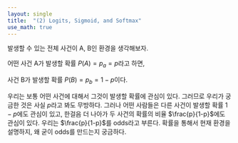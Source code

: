 ```yaml
---
layout: single
title:  "(2) Logits, Sigmoid, and Softmax"
use_math: true
---
```


발생할 수 있는 전체 사건이 A, B인 환경을 생각해보자. 

어떤 사건 A가 발생할 확률 $P(A) = p_a = p$라고 하면, 

사건 B가 발생할 확률 $P(B) = p_b = 1-p$이다.



우리는 보통 어떤 사건에 대해서 그것이 발생할 확률에 관심이 있다. 그러므로 우리가 궁금한 것은 사실 $p$라고 봐도 무방하다.
그러나 어떤 사람들은 다른 사건이 발생할 확률 $1-p$에도 관심이 있고, 한걸음 더 나아가 두 사건의 확률의 비율 $\frac{p}{1-p}$에도 관심이 있다.
우리는 $\frac{p}{1-p}$를 odds라고 부른다. 확률을 통해서 현재 환경을 설명하지, 왜 굳이 odds를 만드는지 궁금하다.
